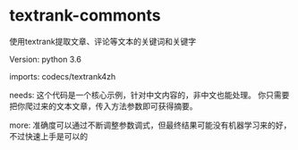 # textrank-commonts
使用textrank提取文章、评论等文本的关键词和关键字

Version:
python 3.6

imports:
codecs/textrank4zh

needs:
这个代码是一个核心示例，针对中文内容的，非中文也能处理。
你只需要把你爬过来的文本文章，传入方法参数即可获得摘要。

more:
准确度可以通过不断调整参数调式，但最终结果可能没有机器学习来的好，不过快速上手是可以的
